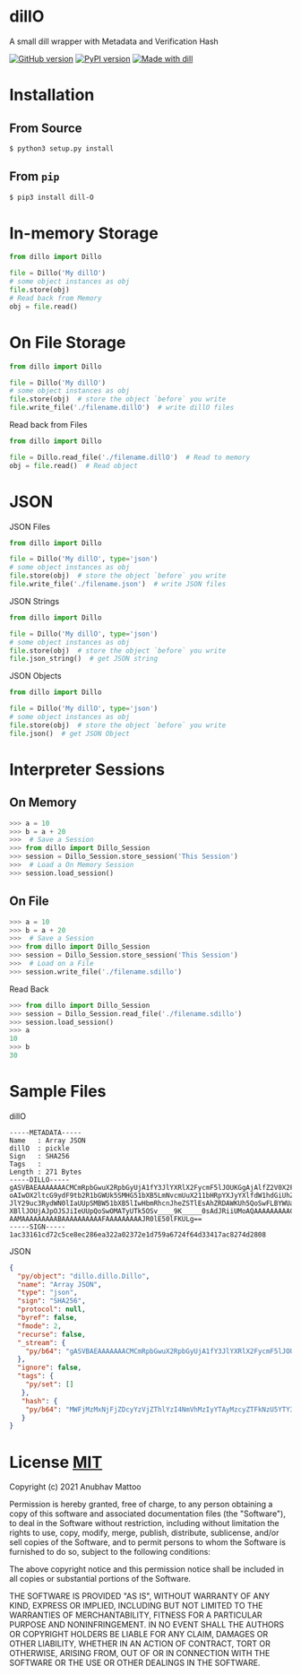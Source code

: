 # dillO

A small dill wrapper with Metadata and Verification Hash

[![GitHub version](https://badge.fury.io/gh/anubhav-narayan%2FdillO.svg)](https://badge.fury.io/gh/anubhav-narayan%2FdillO)
[![PyPI version](https://badge.fury.io/py/dill-O.svg)](https://badge.fury.io/py/dill-O)
[![Made with dill](https://img.shields.io/badge/Made%20with-dill-blue)](https://github.com/anubhav-narayan/dillO)

# Installation

## From Source
```bash
$ python3 setup.py install
```

## From `pip`
```bash
$ pip3 install dill-O
```

# In-memory Storage
```python
from dillo import Dillo

file = Dillo('My dillO')
# some object instances as obj
file.store(obj)
# Read back from Memory
obj = file.read()
```
# On File Storage
```python
from dillo import Dillo

file = Dillo('My dillO')
# some object instances as obj
file.store(obj)  # store the object `before` you write
file.write_file('./filename.dillO')  # write dillO files
``` 
Read back from Files
```python
from dillo import Dillo

file = Dillo.read_file('./filename.dillO')  # Read to memory
obj = file.read()  # Read object
```
# JSON
JSON Files
```python
from dillo import Dillo

file = Dillo('My dillO', type='json')
# some object instances as obj
file.store(obj)  # store the object `before` you write
file.write_file('./filename.json')  # write JSON files
```
JSON Strings
```python
from dillo import Dillo

file = Dillo('My dillO', type='json')
# some object instances as obj
file.store(obj)  # store the object `before` you write
file.json_string()  # get JSON string
```
JSON Objects
```python
from dillo import Dillo

file = Dillo('My dillO', type='json')
# some object instances as obj
file.store(obj)  # store the object `before` you write
file.json()  # get JSON Object
```
# Interpreter Sessions
## On Memory
```python
>>> a = 10
>>> b = a + 20
>>>  # Save a Session
>>> from dillo import Dillo_Session
>>> session = Dillo_Session.store_session('This Session')
>>>  # Load a On Memory Session
>>> session.load_session()
```
## On File
```python
>>> a = 10
>>> b = a + 20
>>>  # Save a Session
>>> from dillo import Dillo_Session
>>> session = Dillo_Session.store_session('This Session')
>>>  # Load on a File
>>> session.write_file('./filename.sdillo')
```
Read Back
```python
>>> from dillo import Dillo_Session
>>> session = Dillo_Session.read_file('./filename.sdillo')
>>> session.load_session()
>>> a
10
>>> b
30
```
# Sample Files
dillO
```plaintext
-----METADATA-----
Name   : Array JSON
dillO  : pickle
Sign   : SHA256
Tags   : 
Length : 271 Bytes
-----DILLO-----
gASVBAEAAAAAAACMCmRpbGwuX2RpbGyUjA1fY3JlYXRlX2FycmF5lJOUKGgAjAlfZ2V0X2F0dHKUk5R
oAIwOX2ltcG9ydF9tb2R1bGWUk5SMHG51bXB5LmNvcmUuX211bHRpYXJyYXlfdW1hdGiUhZRSlIwMX3
JlY29uc3RydWN0lIaUUpSMBW51bXB5lIwHbmRhcnJheZSTlEsAhZRDAWKUh5QoSwFLBYWUaA2MBWR0e
XBllJOUjAJpOJSJiIeUUpQoSwOMATyUTk5OSv____9K_____0sAdJRiiUMoAQAAAAAAAAACAAAAAAAA
AAMAAAAAAAAABAAAAAAAAAAFAAAAAAAAAJR0lE50lFKULg==
-----SIGN-----
1ac33161cd72c5ce8ec286ea322a02372e1d759a6724f64d33417ac8274d2808
```
JSON
```json
{
  "py/object": "dillo.dillo.Dillo",
  "name": "Array JSON",
  "type": "json",
  "sign": "SHA256",
  "protocol": null,
  "byref": false,
  "fmode": 2,
  "recurse": false,
  "_stream": {
    "py/b64": "gASVBAEAAAAAAACMCmRpbGwuX2RpbGyUjA1fY3JlYXRlX2FycmF5lJOUKGgAjAlfZ2V0X2F0dHKUk5RoAIwOX2ltcG9ydF9tb2R1bGWUk5SMHG51bXB5LmNvcmUuX211bHRpYXJyYXlfdW1hdGiUhZRSlIwMX3JlY29uc3RydWN0lIaUUpSMBW51bXB5lIwHbmRhcnJheZSTlEsAhZRDAWKUh5QoSwFLBYWUaA2MBWR0eXBllJOUjAJpOJSJiIeUUpQoSwOMATyUTk5OSv////9K/////0sAdJRiiUMoAQAAAAAAAAACAAAAAAAAAAMAAAAAAAAABAAAAAAAAAAFAAAAAAAAAJR0lE50lFKULg=="
  },
  "ignore": false,
  "tags": {
    "py/set": []
   },
   "hash": {
    "py/b64": "MWFjMzMxNjFjZDcyYzVjZThlYzI4NmVhMzIyYTAyMzcyZTFkNzU5YTY3MjRmNjRkMzM0MTdhYzgyNzRkMjgwOA=="
   }
}
```
# License [MIT](https://choosealicense.com/licenses/mit/)
Copyright (c) 2021 Anubhav Mattoo

Permission is hereby granted, free of charge, to any person obtaining a copy
of this software and associated documentation files (the "Software"), to deal
in the Software without restriction, including without limitation the rights
to use, copy, modify, merge, publish, distribute, sublicense, and/or sell
copies of the Software, and to permit persons to whom the Software is
furnished to do so, subject to the following conditions:

The above copyright notice and this permission notice shall be included in all
copies or substantial portions of the Software.

THE SOFTWARE IS PROVIDED "AS IS", WITHOUT WARRANTY OF ANY KIND, EXPRESS OR
IMPLIED, INCLUDING BUT NOT LIMITED TO THE WARRANTIES OF MERCHANTABILITY,
FITNESS FOR A PARTICULAR PURPOSE AND NONINFRINGEMENT. IN NO EVENT SHALL THE
AUTHORS OR COPYRIGHT HOLDERS BE LIABLE FOR ANY CLAIM, DAMAGES OR OTHER
LIABILITY, WHETHER IN AN ACTION OF CONTRACT, TORT OR OTHERWISE, ARISING FROM,
OUT OF OR IN CONNECTION WITH THE SOFTWARE OR THE USE OR OTHER DEALINGS IN THE
SOFTWARE.
